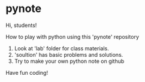 # pynote
Hi, students!

How to play with python using this 'pynote' repository
1. Look at 'lab' folder for class materials.
2. 'soultion' has basic problems and solutions. 
3. Try to make your own python note on github

Have fun coding!
